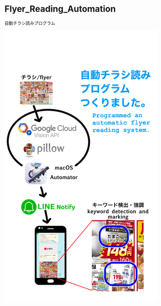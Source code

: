 # Flyer_Reading_Automation
自動チラシ読みプログラム
<p>
  <img src="Attached File/description.jpg" alt="description.JPG">
</p>
